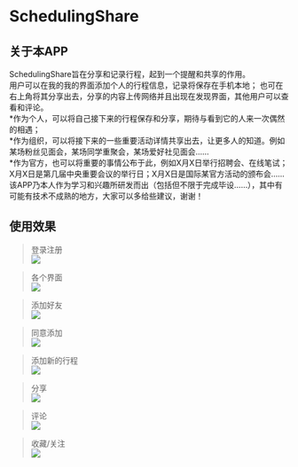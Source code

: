 # SchedulingShare
## 关于本APP
SchedulingShare旨在分享和记录行程，起到一个提醒和共享的作用。<br>
用户可以在我的我的界面添加个人的行程信息，记录将保存在手机本地；
也可在右上角将其分享出去，分享的内容上传网络并且出现在发现界面，其他用户可以查看和评论。<br>
*作为个人，可以将自己接下来的行程保存和分享，期待与看到它的人来一次偶然的相遇；<br>
*作为组织，可以将接下来的一些重要活动详情共享出去，让更多人的知道。例如某场粉丝见面会，某场同学重聚会，某场爱好社见面会……<br>
*作为官方，也可以将重要的事情公布于此，例如X月X日举行招聘会、在线笔试；X月X日是第几届中央重要会议的举行日；X月X日是国际某官方活动的颁布会……<br>
该APP乃本人作为学习和兴趣所研发而出（包括但不限于完成毕设……），其中有可能有技术不成熟的地方，大家可以多给些建议，谢谢！<br>
         
         
## 使用效果
> 登录注册<br>
![](https://download-1301419202.cos.ap-guangzhou.myqcloud.com/%E5%88%86%E4%BA%AB.gif)

> 各个界面<br>
![](https://download-1301419202.cos.ap-guangzhou.myqcloud.com/%E5%90%84%E4%B8%AA%E7%95%8C%E9%9D%A2.gif)

> 添加好友<br>
![](https://download-1301419202.cos.ap-guangzhou.myqcloud.com/%E6%B7%BB%E5%8A%A0%E5%A5%BD%E5%8F%8B.gif)

> 同意添加<br>
![](https://download-1301419202.cos.ap-guangzhou.myqcloud.com/%E5%90%8C%E6%84%8F%E6%B7%BB%E5%8A%A0.gif)

> 添加新的行程<br>
![](https://download-1301419202.cos.ap-guangzhou.myqcloud.com/%E6%B7%BB%E5%8A%A0.gif)

> 分享<br>
![](https://download-1301419202.cos.ap-guangzhou.myqcloud.com/%E5%88%86%E4%BA%AB.gif)

> 评论<br>
![](https://download-1301419202.cos.ap-guangzhou.myqcloud.com/%E8%AF%84%E8%AE%BA.gif)

> 收藏/关注<br>
![](https://download-1301419202.cos.ap-guangzhou.myqcloud.com/%E6%94%B6%E8%97%8F.gif)



